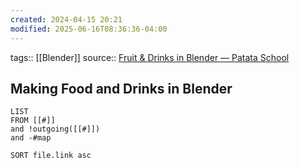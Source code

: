 ```yaml
---
created: 2024-04-15 20:21
modified: 2025-06-16T08:36:36-04:00
---
```

tags::  [[Blender]]
source:: [Fruit & Drinks in Blender — Patata School](https://www.patataschool.com/fruit-drinks-in-blender)
## Making Food and Drinks in Blender

```dataview
LIST
FROM [[#]]
and !outgoing([[#]])
and -#map

SORT file.link asc
```
